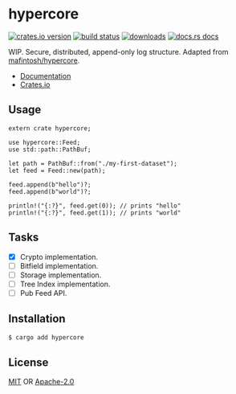 # hypercore
[![crates.io version][1]][2] [![build status][3]][4]
[![downloads][5]][6] [![docs.rs docs][7]][8]

WIP. Secure, distributed, append-only log structure. Adapted from
[mafintosh/hypercore](https://github.com/datrs/hypercore).

- [Documentation][8]
- [Crates.io][2]

## Usage
```rust,ignore
extern crate hypercore;

use hypercore::Feed;
use std::path::PathBuf;

let path = PathBuf::from("./my-first-dataset");
let feed = Feed::new(path);

feed.append(b"hello")?;
feed.append(b"world")?;

println!("{:?}", feed.get(0)); // prints "hello"
println!("{:?}", feed.get(1)); // prints "world"
```

## Tasks
- [x] Crypto implementation.
- [ ] Bitfield implementation.
- [ ] Storage implementation.
- [ ] Tree Index implementation.
- [ ] Pub Feed API.

## Installation
```sh
$ cargo add hypercore
```

## License
[MIT](./LICENSE-MIT) OR [Apache-2.0](./LICENSE-APACHE)

[1]: https://img.shields.io/crates/v/hypercore.svg?style=flat-square
[2]: https://crates.io/crates/hypercore
[3]: https://img.shields.io/travis/datrs/hypercore.svg?style=flat-square
[4]: https://travis-ci.org/datrs/hypercore
[5]: https://img.shields.io/crates/d/hypercore.svg?style=flat-square
[6]: https://crates.io/crates/hypercore
[7]: https://docs.rs/hypercore/badge.svg
[8]: https://docs.rs/hypercore
